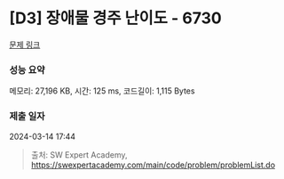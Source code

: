 # [D3] 장애물 경주 난이도 - 6730 

[문제 링크](https://swexpertacademy.com/main/code/problem/problemDetail.do?contestProbId=AWefy5x65PoDFAUh) 

### 성능 요약

메모리: 27,196 KB, 시간: 125 ms, 코드길이: 1,115 Bytes

### 제출 일자

2024-03-14 17:44



> 출처: SW Expert Academy, https://swexpertacademy.com/main/code/problem/problemList.do